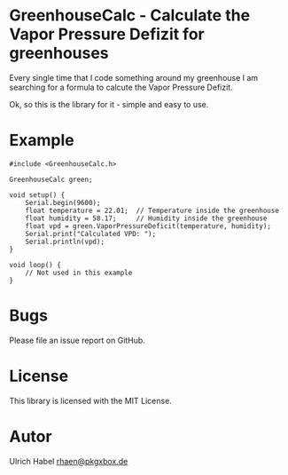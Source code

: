 # GreenhouseCalc - Calculate the Vapor Pressure Defizit for greenhouses

Every single time that I code something around my greenhouse I am
searching for a formula to calcute the Vapor Pressure Defizit.

Ok, so this is the library for it - simple and easy to use.

# Example

    #include <GreenhouseCalc.h>
    
    GreenhouseCalc green;
    
    void setup() {
        Serial.begin(9600);
        float temperature = 22.01;  // Temperature inside the greenhouse
        float humidity = 58.17;     // Humidity inside the greenhouse
        float vpd = green.VaporPressureDeficit(temperature, humidity);
        Serial.print("Calculated VPD: ");
        Serial.println(vpd);
    }
    
    void loop() {
        // Not used in this example
    }

# Bugs

Please file an issue report on GitHub.

# License

This library is licensed with the MIT License.

# Autor

Ulrich Habel <rhaen@pkgxbox.de>